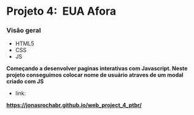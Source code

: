 # Projeto 4:  EUA Afora

### Visão geral

* HTML5
* CSS
* JS

**Começando a desenvolver paginas interativas com Javascript. Neste projeto conseguimos colocar nome de usuário atraves de um modal criado com JS**

* link:

**https://jonasrochabr.github.io/web_project_4_ptbr/**